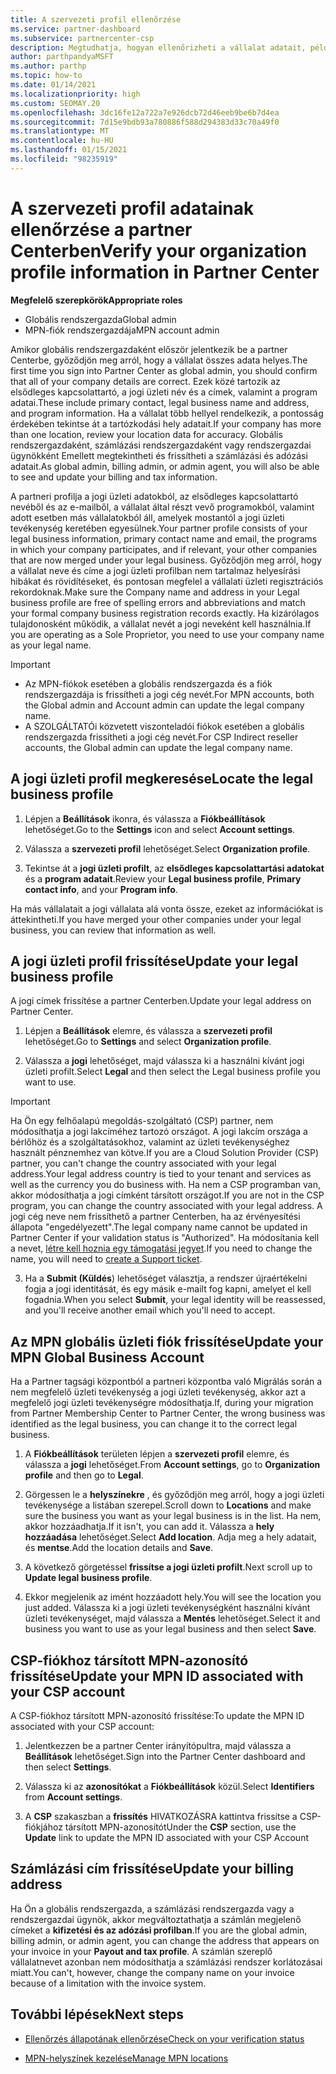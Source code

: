 ```yaml
---
title: A szervezeti profil ellenőrzése
ms.service: partner-dashboard
ms.subservice: partnercenter-csp
description: Megtudhatja, hogyan ellenőrizheti a vállalat adatait, például az elsődleges kapcsolattartási, a lakcím-és a program-információkat. A jogi és számlázási címeket is frissítheti.
author: parthpandyaMSFT
ms.author: parthp
ms.topic: how-to
ms.date: 01/14/2021
ms.localizationpriority: high
ms.custom: SEOMAY.20
ms.openlocfilehash: 3dc16fe12a722a7e926dcb72d46eeb9be6b7d4ea
ms.sourcegitcommit: 7d15e9bdb93a780886f588d294383d33c70a49f0
ms.translationtype: MT
ms.contentlocale: hu-HU
ms.lasthandoff: 01/15/2021
ms.locfileid: "98235919"
---
```

# <a name="verify-your-organization-profile-information-in-partner-center"></a><span data-ttu-id="49d65-104">A szervezeti profil adatainak ellenőrzése a partner Centerben</span><span class="sxs-lookup"><span data-stu-id="49d65-104">Verify your organization profile information in Partner Center</span></span>

<span data-ttu-id="49d65-105">**Megfelelő szerepkörök**</span><span class="sxs-lookup"><span data-stu-id="49d65-105">**Appropriate roles**</span></span>

- <span data-ttu-id="49d65-106">Globális rendszergazda</span><span class="sxs-lookup"><span data-stu-id="49d65-106">Global admin</span></span>
- <span data-ttu-id="49d65-107">MPN-fiók rendszergazdája</span><span class="sxs-lookup"><span data-stu-id="49d65-107">MPN account admin</span></span>

<span data-ttu-id="49d65-108">Amikor globális rendszergazdaként először jelentkezik be a partner Centerbe, győződjön meg arról, hogy a vállalat összes adata helyes.</span><span class="sxs-lookup"><span data-stu-id="49d65-108">The first time you sign into Partner Center as global admin, you should confirm that all of your company details are correct.</span></span> <span data-ttu-id="49d65-109">Ezek közé tartozik az elsődleges kapcsolattartó, a jogi üzleti név és a címek, valamint a program adatai.</span><span class="sxs-lookup"><span data-stu-id="49d65-109">These include primary contact, legal business name and address, and program information.</span></span> <span data-ttu-id="49d65-110">Ha a vállalat több hellyel rendelkezik, a pontosság érdekében tekintse át a tartózkodási hely adatait.</span><span class="sxs-lookup"><span data-stu-id="49d65-110">If your company has more than one location, review your location data for accuracy.</span></span> <span data-ttu-id="49d65-111">Globális rendszergazdaként, számlázási rendszergazdaként vagy rendszergazdai ügynökként Emellett megtekintheti és frissítheti a számlázási és adózási adatait.</span><span class="sxs-lookup"><span data-stu-id="49d65-111">As global admin, billing admin, or admin agent, you will also be able to see and update your billing and tax information.</span></span>

<span data-ttu-id="49d65-112">A partneri profilja a jogi üzleti adatokból, az elsődleges kapcsolattartó nevéből és az e-mailből, a vállalat által részt vevő programokból, valamint adott esetben más vállalatokból áll, amelyek mostantól a jogi üzleti tevékenység keretében egyesülnek.</span><span class="sxs-lookup"><span data-stu-id="49d65-112">Your partner profile consists of your legal business information, primary contact name and email, the programs in which your company participates, and if relevant, your other companies that are now merged under your legal business.</span></span> <span data-ttu-id="49d65-113">Győződjön meg arról, hogy a vállalat neve és címe a jogi üzleti profilban nem tartalmaz helyesírási hibákat és rövidítéseket, és pontosan megfelel a vállalati üzleti regisztrációs rekordoknak.</span><span class="sxs-lookup"><span data-stu-id="49d65-113">Make sure the Company name and address in your Legal business profile are free of spelling errors and abbreviations and match your formal company business registration records exactly.</span></span> <span data-ttu-id="49d65-114">Ha kizárólagos tulajdonosként működik, a vállalat nevét a jogi neveként kell használnia.</span><span class="sxs-lookup"><span data-stu-id="49d65-114">If you are operating as a Sole Proprietor, you need to use your company name as your legal name.</span></span>

>[!Important]
>- <span data-ttu-id="49d65-115">Az MPN-fiókok esetében a globális rendszergazda és a fiók rendszergazdája is frissítheti a jogi cég nevét.</span><span class="sxs-lookup"><span data-stu-id="49d65-115">For MPN accounts, both the Global admin and Account admin can update the legal company name.</span></span>
>- <span data-ttu-id="49d65-116">A SZOLGÁLTATÓi közvetett viszonteladói fiókok esetében a globális rendszergazda frissítheti a jogi cég nevét.</span><span class="sxs-lookup"><span data-stu-id="49d65-116">For CSP Indirect reseller accounts, the Global admin can update the legal company name.</span></span> 

## <a name="locate-the-legal-business-profile"></a><span data-ttu-id="49d65-117">A jogi üzleti profil megkeresése</span><span class="sxs-lookup"><span data-stu-id="49d65-117">Locate the legal business profile</span></span>

1. <span data-ttu-id="49d65-118">Lépjen a **Beállítások** ikonra, és válassza a **Fiókbeállítások** lehetőséget.</span><span class="sxs-lookup"><span data-stu-id="49d65-118">Go to the **Settings** icon and select **Account settings**.</span></span>
 
1. <span data-ttu-id="49d65-119">Válassza a **szervezeti profil** lehetőséget.</span><span class="sxs-lookup"><span data-stu-id="49d65-119">Select **Organization profile**.</span></span> 

2. <span data-ttu-id="49d65-120">Tekintse át a **jogi üzleti profilt**, az **elsődleges kapcsolattartási adatokat** és a **program adatait**.</span><span class="sxs-lookup"><span data-stu-id="49d65-120">Review your **Legal business profile**, **Primary contact info**, and your **Program info**.</span></span>

<span data-ttu-id="49d65-121">Ha más vállalatait a jogi vállalata alá vonta össze, ezeket az információkat is áttekintheti.</span><span class="sxs-lookup"><span data-stu-id="49d65-121">If you have merged your other companies under your legal business, you can review that information as well.</span></span> 

## <a name="update-your-legal-business-profile"></a><span data-ttu-id="49d65-122">A jogi üzleti profil frissítése</span><span class="sxs-lookup"><span data-stu-id="49d65-122">Update your legal business profile</span></span>

<span data-ttu-id="49d65-123">A jogi címek frissítése a partner Centerben.</span><span class="sxs-lookup"><span data-stu-id="49d65-123">Update your legal address on Partner Center.</span></span>

1. <span data-ttu-id="49d65-124">Lépjen a **Beállítások** elemre, és válassza a **szervezeti profil** lehetőséget.</span><span class="sxs-lookup"><span data-stu-id="49d65-124">Go to **Settings** and select **Organization profile**.</span></span>


2. <span data-ttu-id="49d65-125">Válassza a **jogi**  lehetőséget, majd válassza ki a használni kívánt jogi üzleti profilt.</span><span class="sxs-lookup"><span data-stu-id="49d65-125">Select **Legal**  and then select the Legal business profile you want to use.</span></span>

>[!Important]
><span data-ttu-id="49d65-126">Ha Ön egy felhőalapú megoldás-szolgáltató (CSP) partner, nem módosíthatja a jogi lakcíméhez tartozó országot. A jogi lakcím országa a bérlőhöz és a szolgáltatásokhoz, valamint az üzleti tevékenységhez használt pénznemhez van kötve.</span><span class="sxs-lookup"><span data-stu-id="49d65-126">If you are a Cloud Solution Provider (CSP) partner, you can't change the country associated with your legal address.Your legal address country is tied to your tenant and services as well as the currency you do business with.</span></span> <span data-ttu-id="49d65-127">Ha nem a CSP programban van, akkor módosíthatja a jogi címként társított országot.</span><span class="sxs-lookup"><span data-stu-id="49d65-127">If you are not in the CSP program, you can change the country associated with your legal address.</span></span> <span data-ttu-id="49d65-128">A jogi cég neve nem frissíthető a partner Centerben, ha az érvényesítési állapota "engedélyezett".</span><span class="sxs-lookup"><span data-stu-id="49d65-128">The legal company name cannot be updated in Partner Center if your validation status is "Authorized".</span></span> <span data-ttu-id="49d65-129">Ha módosítania kell a nevet, [létre kell hoznia egy támogatási jegyet](https://partner.microsoft.com/dashboard/support/servicerequests/create?stage=2&topicid=eb74583c-61b3-2124-bffc-00920e0ae772).</span><span class="sxs-lookup"><span data-stu-id="49d65-129">If you need to change the name, you will need to [create a Support ticket](https://partner.microsoft.com/dashboard/support/servicerequests/create?stage=2&topicid=eb74583c-61b3-2124-bffc-00920e0ae772).</span></span>

3. <span data-ttu-id="49d65-130">Ha a **Submit (Küldés**) lehetőséget választja, a rendszer újraértékelni fogja a jogi identitását, és egy másik e-mailt fog kapni, amelyet el kell fogadnia.</span><span class="sxs-lookup"><span data-stu-id="49d65-130">When you select **Submit**, your legal identity will be reassessed, and you'll receive another email which you'll need to accept.</span></span>

## <a name="update-your-mpn-global-business-account"></a><span data-ttu-id="49d65-131">Az MPN globális üzleti fiók frissítése</span><span class="sxs-lookup"><span data-stu-id="49d65-131">Update your MPN Global Business Account</span></span>

<span data-ttu-id="49d65-132">Ha a Partner tagsági központból a partneri központba való Migrálás során a nem megfelelő üzleti tevékenység a jogi üzleti tevékenység, akkor azt a megfelelő jogi üzleti tevékenységre módosíthatja.</span><span class="sxs-lookup"><span data-stu-id="49d65-132">If, during your migration from Partner Membership Center to Partner Center, the wrong business was identified as the legal business, you can change it to the correct legal business.</span></span>

1. <span data-ttu-id="49d65-133">A **Fiókbeállítások** területen lépjen a **szervezeti profil** elemre, és válassza a **jogi** lehetőséget.</span><span class="sxs-lookup"><span data-stu-id="49d65-133">From **Account settings**, go to **Organization profile** and then go to **Legal**.</span></span>

1.  <span data-ttu-id="49d65-134">Görgessen le a **helyszínekre** , és győződjön meg arról, hogy a jogi üzleti tevékenysége a listában szerepel.</span><span class="sxs-lookup"><span data-stu-id="49d65-134">Scroll down to **Locations** and make sure the business you want as your legal business is in the list.</span></span> <span data-ttu-id="49d65-135">Ha nem, akkor hozzáadhatja.</span><span class="sxs-lookup"><span data-stu-id="49d65-135">If it isn't, you can add it.</span></span> <span data-ttu-id="49d65-136">Válassza a **hely hozzáadása** lehetőséget.</span><span class="sxs-lookup"><span data-stu-id="49d65-136">Select **Add location**.</span></span> <span data-ttu-id="49d65-137">Adja meg a hely adatait, és **mentse**.</span><span class="sxs-lookup"><span data-stu-id="49d65-137">Add the location details and **Save**.</span></span>

2. <span data-ttu-id="49d65-138">A következő görgetéssel **frissítse a jogi üzleti profilt**.</span><span class="sxs-lookup"><span data-stu-id="49d65-138">Next scroll up to **Update legal business profile**.</span></span>

3. <span data-ttu-id="49d65-139">Ekkor megjelenik az imént hozzáadott hely.</span><span class="sxs-lookup"><span data-stu-id="49d65-139">You will see the location you just added.</span></span> <span data-ttu-id="49d65-140">Válassza ki a jogi üzleti tevékenységként használni kívánt üzleti tevékenységet, majd válassza a **Mentés** lehetőséget.</span><span class="sxs-lookup"><span data-stu-id="49d65-140">Select it and business you want to use as your legal business and then select **Save**.</span></span>

## <a name="update-your-mpn-id-associated-with-your-csp-account"></a><span data-ttu-id="49d65-141">CSP-fiókhoz társított MPN-azonosító frissítése</span><span class="sxs-lookup"><span data-stu-id="49d65-141">Update your MPN ID associated with your CSP account</span></span>

<span data-ttu-id="49d65-142">A CSP-fiókhoz társított MPN-azonosító frissítése:</span><span class="sxs-lookup"><span data-stu-id="49d65-142">To update the MPN ID associated with your CSP account:</span></span>

1. <span data-ttu-id="49d65-143">Jelentkezzen be a partner Center irányítópultra, majd válassza a **Beállítások** lehetőséget.</span><span class="sxs-lookup"><span data-stu-id="49d65-143">Sign into the Partner Center dashboard and then select **Settings**.</span></span>
 
1. <span data-ttu-id="49d65-144">Válassza ki az **azonosítókat** a **Fiókbeállítások** közül.</span><span class="sxs-lookup"><span data-stu-id="49d65-144">Select **Identifiers** from **Account settings**.</span></span>

1. <span data-ttu-id="49d65-145">A **CSP** szakaszban a **frissítés** HIVATKOZÁSRA kattintva frissítse a CSP-fiókjához társított MPN-azonosítót</span><span class="sxs-lookup"><span data-stu-id="49d65-145">Under the **CSP** section, use the **Update** link to update the MPN ID associated with your CSP Account</span></span> 


## <a name="update-your-billing-address"></a><span data-ttu-id="49d65-146">Számlázási cím frissítése</span><span class="sxs-lookup"><span data-stu-id="49d65-146">Update your billing address</span></span>

<span data-ttu-id="49d65-147">Ha Ön a globális rendszergazda, a számlázási rendszergazda vagy a rendszergazdai ügynök, akkor megváltoztathatja a számlán megjelenő címeket a **kifizetési és az adózási profilban**.</span><span class="sxs-lookup"><span data-stu-id="49d65-147">If you are the global admin, billing admin, or admin agent, you can change the address that appears on your invoice in your **Payout and tax profile**.</span></span> <span data-ttu-id="49d65-148">A számlán szereplő vállalatnevet azonban nem módosíthatja a számlázási rendszer korlátozásai miatt.</span><span class="sxs-lookup"><span data-stu-id="49d65-148">You can't, however, change the company name on your invoice because of a limitation with the invoice system.</span></span>

## <a name="next-steps"></a><span data-ttu-id="49d65-149">További lépések</span><span class="sxs-lookup"><span data-stu-id="49d65-149">Next steps</span></span>

- [<span data-ttu-id="49d65-150">Ellenőrzés állapotának ellenőrzése</span><span class="sxs-lookup"><span data-stu-id="49d65-150">Check on your verification status</span></span>](verification-responses.md)
 
- [<span data-ttu-id="49d65-151">MPN-helyszínek kezelése</span><span class="sxs-lookup"><span data-stu-id="49d65-151">Manage MPN locations</span></span>](manage-locations.md)

